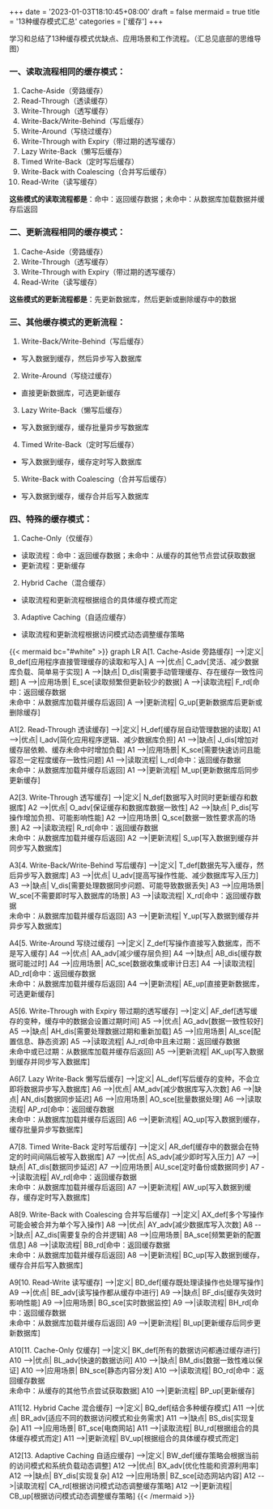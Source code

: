 +++
date = '2023-01-03T18:10:45+08:00'
draft = false
mermaid = true
title = '13种缓存模式汇总'
categories = ['缓存']
+++

学习和总结了13种缓存模式优缺点、应用场景和工作流程。（汇总见底部的思维导图）
### 一、读取流程相同的缓存模式：
1. Cache-Aside（旁路缓存）
2. Read-Through（透读缓存）
3. Write-Through（透写缓存）
4. Write-Back/Write-Behind（写后缓存）
5. Write-Around（写绕过缓存）
6. Write-Through with Expiry（带过期的透写缓存）
7. Lazy Write-Back（懒写后缓存）
8. Timed Write-Back（定时写后缓存）
9. Write-Back with Coalescing（合并写后缓存）
10. Read-Write（读写缓存）

**这些模式的读取流程都是**：命中：返回缓存数据；未命中：从数据库加载数据并缓存后返回

### 二、更新流程相同的缓存模式：
1. Cache-Aside（旁路缓存）
2. Write-Through（透写缓存）
3. Write-Through with Expiry（带过期的透写缓存）
4. Read-Write（读写缓存）

**这些模式的更新流程都是**：先更新数据库，然后更新或删除缓存中的数据

### 三、其他缓存模式的更新流程：
1. Write-Back/Write-Behind（写后缓存）
  - 写入数据到缓存，然后异步写入数据库
2. Write-Around（写绕过缓存）
  - 直接更新数据库，可选更新缓存
3. Lazy Write-Back（懒写后缓存）
  - 写入数据到缓存，缓存批量异步写数据库
4. Timed Write-Back（定时写后缓存）
  - 写入数据到缓存，缓存定时写入数据库
5. Write-Back with Coalescing（合并写后缓存）
  - 写入数据到缓存，缓存合并后写入数据库

### 四、特殊的缓存模式：
1. Cache-Only（仅缓存）
  - 读取流程：命中：返回缓存数据；未命中：从缓存的其他节点尝试获取数据
  - 更新流程：更新缓存
2. Hybrid Cache（混合缓存）
  - 读取流程和更新流程根据组合的具体缓存模式而定
3. Adaptive Caching（自适应缓存）
  - 读取流程和更新流程根据访问模式动态调整缓存策略

{{< mermaid bc="#white" >}}
graph LR
A[1. Cache-Aside 旁路缓存] -->|定义| B_def[应用程序直接管理缓存的读取和写入]
A -->|优点| C_adv[灵活、减少数据库负载、简单易于实现]
A -->|缺点| D_dis[需要手动管理缓存、存在缓存一致性问题]
A -->|应用场景| E_sce[读取频繁但更新较少的数据]
A -->|读取流程| F_rd[命中：返回缓存数据<br>未命中：从数据库加载并缓存后返回]
A -->|更新流程| G_up[更新数据库后更新或删除缓存]

A1[2. Read-Through 透读缓存] -->|定义| H_def[缓存层自动管理数据的读取]
A1 -->|优点| I_adv[简化应用程序逻辑、减少数据库负担]
A1 -->|缺点| J_dis[增加对缓存层依赖、缓存未命中时增加负载]
A1 -->|应用场景| K_sce[需要快速访问且能容忍一定程度缓存一致性问题]
A1 -->|读取流程| L_rd[命中：返回缓存数据<br>未命中：从数据库加载并缓存后返回]
A1 -->|更新流程| M_up[更新数据库后同步更新缓存]

A2[3. Write-Through 透写缓存] -->|定义| N_def[数据写入时同时更新缓存和数据库]
A2 -->|优点| O_adv[保证缓存和数据库数据一致性]
A2 -->|缺点| P_dis[写操作增加负担、可能影响性能]
A2 -->|应用场景| Q_sce[数据一致性要求高的场景]
A2 -->|读取流程| R_rd[命中：返回缓存数据<br>未命中：从数据库加载并缓存后返回]
A2 -->|更新流程| S_up[写入数据到缓存并同步写入数据库]

A3[4. Write-Back/Write-Behind 写后缓存] -->|定义| T_def[数据先写入缓存，然后异步写入数据库]
A3 -->|优点| U_adv[提高写操作性能、减少数据库写入压力]
A3 -->|缺点| V_dis[需要处理数据同步问题、可能导致数据丢失]
A3 -->|应用场景| W_sce[不需要即时写入数据库的场景]
A3 -->|读取流程| X_rd[命中：返回缓存数据<br>未命中：从数据库加载并缓存后返回]
A3 -->|更新流程| Y_up[写入数据到缓存并异步写入数据库]

A4[5. Write-Around 写绕过缓存] -->|定义| Z_def[写操作直接写入数据库，而不是写入缓存]
A4 -->|优点| AA_adv[减少缓存层负担]
A4 -->|缺点| AB_dis[缓存数据可能过时]
A4 -->|应用场景| AC_sce[数据收集或审计日志]
A4 -->|读取流程| AD_rd[命中：返回缓存数据<br>未命中：从数据库加载并缓存后返回]
A4 -->|更新流程| AE_up[直接更新数据库，可选更新缓存]

A5[6. Write-Through with Expiry 带过期的透写缓存] -->|定义| AF_def[透写缓存的变种，缓存中的数据会设置过期时间]
A5 -->|优点| AG_adv[数据一致性较好]
A5 -->|缺点| AH_dis[需要处理数据过期和重新加载]
A5 -->|应用场景| AI_sce[配置信息、静态资源]
A5 -->|读取流程| AJ_rd[命中且未过期：返回缓存数据<br>未命中或已过期：从数据库加载并缓存后返回]
A5 -->|更新流程| AK_up[写入数据到缓存并同步写入数据库]

A6[7. Lazy Write-Back 懒写后缓存] -->|定义| AL_def[写后缓存的变种，不会立即将数据异步写入数据库]
A6 -->|优点| AM_adv[减少数据库写入次数]
A6 -->|缺点| AN_dis[数据同步延迟]
A6 -->|应用场景| AO_sce[批量数据处理]
A6 -->|读取流程| AP_rd[命中：返回缓存数据<br>未命中：从数据库加载并缓存后返回]
A6 -->|更新流程| AQ_up[写入数据到缓存，缓存批量异步写数据库]

A7[8. Timed Write-Back 定时写后缓存] -->|定义| AR_def[缓存中的数据会在特定的时间间隔后被写入数据库]
A7 -->|优点| AS_adv[减少即时写入压力]
A7 -->|缺点| AT_dis[数据同步延迟]
A7 -->|应用场景| AU_sce[定时备份或数据同步]
A7 -->|读取流程| AV_rd[命中：返回缓存数据<br>未命中：从数据库加载并缓存后返回]
A7 -->|更新流程| AW_up[写入数据到缓存，缓存定时写入数据库]

A8[9. Write-Back with Coalescing 合并写后缓存] -->|定义| AX_def[多个写操作可能会被合并为单个写入操作]
A8 -->|优点| AY_adv[减少数据库写入次数]
A8 -->|缺点| AZ_dis[需要复杂的合并逻辑]
A8 -->|应用场景| BA_sce[频繁更新的配置信息]
A8 -->|读取流程| BB_rd[命中：返回缓存数据<br>未命中：从数据库加载并缓存后返回]
A8 -->|更新流程| BC_up[写入数据到缓存，缓存合并后写入数据库]

A9[10. Read-Write 读写缓存] -->|定义| BD_def[缓存既处理读操作也处理写操作]
A9 -->|优点| BE_adv[读写操作都从缓存中进行]
A9 -->|缺点| BF_dis[缓存失效时影响性能]
A9 -->|应用场景| BG_sce[实时数据监控]
A9 -->|读取流程| BH_rd[命中：返回缓存数据<br>未命中：从数据库加载并缓存后返回]
A9 -->|更新流程| BI_up[更新缓存后同步更新数据库]

A10[11. Cache-Only 仅缓存] -->|定义| BK_def[所有的数据访问都通过缓存进行]
A10 -->|优点| BL_adv[快速的数据访问]
A10 -->|缺点| BM_dis[数据一致性难以保证]
A10 -->|应用场景| BN_sce[静态内容分发]
A10 -->|读取流程| BO_rd[命中：返回缓存数据<br>未命中：从缓存的其他节点尝试获取数据]
A10 -->|更新流程| BP_up[更新缓存]

A11[12. Hybrid Cache 混合缓存] -->|定义| BQ_def[结合多种缓存模式]
A11 -->|优点| BR_adv[适应不同的数据访问模式和业务需求]
A11 -->|缺点| BS_dis[实现复杂]
A11 -->|应用场景| BT_sce[电商网站]
A11 -->|读取流程| BU_rd[根据组合的具体缓存模式而定]
A11 -->|更新流程| BV_up[根据组合的具体缓存模式而定]

A12[13. Adaptive Caching 自适应缓存] -->|定义| BW_def[缓存策略会根据当前的访问模式和系统负载动态调整]
A12 -->|优点| BX_adv[优化性能和资源利用率]
A12 -->|缺点| BY_dis[实现复杂]
A12 -->|应用场景| BZ_sce[动态网站内容]
A12 -->|读取流程| CA_rd[根据访问模式动态调整缓存策略]
A12 -->|更新流程| CB_up[根据访问模式动态调整缓存策略]
{{< /mermaid >}}
